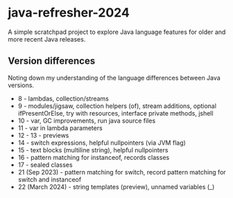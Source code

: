# java-refresher-2024

A simple scratchpad project to explore Java language features for older and more recent Java releases.

## Version differences

Noting down my understanding of the language differences between Java versions.

- 8 - lambdas, collection/streams
- 9 - modules/jigsaw, collection helpers (of), stream additions, optional ifPresentOrElse, try with resources, interface private methods, jshell
- 10 - var, GC improvements, run java source files
- 11 - var in lambda parameters
- 12 - 13 - previews
- 14 - switch expressions, helpful nullpointers (via JVM flag)
- 15 - text blocks (multiline string), helpful nullpointers
- 16 - pattern matching for instanceof, records classes
- 17 - sealed classes
- 21 (Sep 2023) - pattern matching for switch, record pattern matching for switch and instanceof
- 22 (March 2024) - string templates (preview), unnamed variables (_)